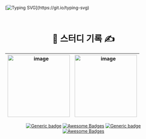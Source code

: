  
 [![Typing SVG](https://readme-typing-svg.demolab.com?font=Fira+Code&pause=1000&width=435&lines=Welcome+to+DevBookLog+%F0%9F%9A%80;Happy+coding+%26+learning!)](https://git.io/typing-svg)

<br />

#  <div align="center">   📖 스터디 기록 ✍️</div>
 

<div align="center"> 
  
| <a href="https://github.com/roxie-dev/NestJS-Book-Study"><img width="200" alt="image" src="https://github.com/user-attachments/assets/fe724431-2822-4420-a271-f162f762dca6"/></a> |  <a href="https://github.com/roxie-dev/NestJS-Book-Study"><img width="200" alt="image" src="https://github.com/user-attachments/assets/b3eddee1-60ce-4888-b574-94b7df48e126"/></a> |
| --- | --- |
 
[![Generic badge](https://img.shields.io/badge/START-2025/03/26-blue.svg)](https://shields.io/) [![Awesome Badges](https://img.shields.io/badge/END-2025/05/07-green.svg)](https://github.com/Naereen/badges) [![Generic badge](https://img.shields.io/badge/START-2025/05/14-blue.svg)](https://shields.io/) [![Awesome Badges](https://img.shields.io/badge/END-2025/06/11-green.svg)](https://github.com/Naereen/badges) 
 
</div>  
